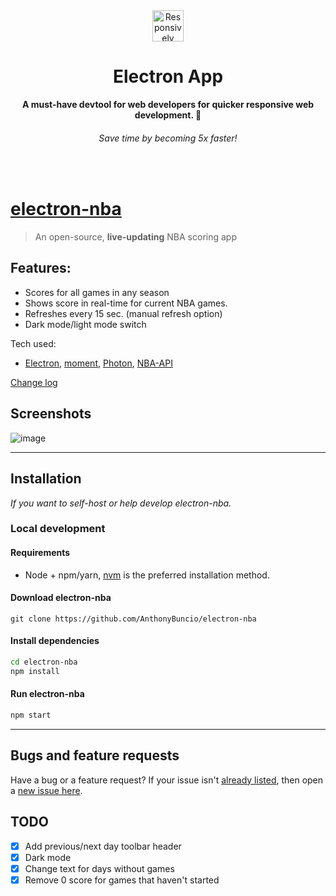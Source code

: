 <div align="center">
  <img src="https://emojis.slackmojis.com/emojis/images/1643516237/22652/basketball.png" alt="Responsively Logo" width="50">
  
  <h1>Electron App</h1>
  <strong>A must-have devtool for web developers for quicker responsive web development. 🚀</strong>
  <h6>Save time by becoming 5x faster!</h6>
</div>
<br>

# [electron-nba](https://www.anthony.wiki/apps/run-it-up)

> An open-source, **live-updating** NBA scoring app

## Features:

- Scores for all games in any season
- Shows score in real-time for current NBA games.
- Refreshes every 15 sec. (manual refresh option)
- Dark mode/light mode switch

Tech used:

- [Electron](https://electronjs.org/), [moment](https://momentjs.com/), [Photon](http://photonkit.com), [NBA-API](http://data.nba.net/10s/prod/v1/today.json)

[Change log](https://github.com/AnthonyBuncio/electron-nba/issues/closed)

## Screenshots

![image](https://user-images.githubusercontent.com/19740119/52922234-61ba2700-32e5-11e9-8a2e-ac9ebc1bf78c.png)

---

## Installation

_If you want to self-host or help develop electron-nba._

### Local development

#### Requirements

- Node + npm/yarn, [nvm](https://github.com/creationix/nvm) is the preferred installation method.

#### Download electron-nba

`git clone https://github.com/AnthonyBuncio/electron-nba`

#### Install dependencies

```sh
cd electron-nba
npm install
```

#### Run electron-nba

```sh
npm start
```

---

## Bugs and feature requests

Have a bug or a feature request? If your issue isn't [already listed](https://github.com/AnthonyBuncio/electron-nba/issues), then open a [new issue here](https://github.com/AnthonyBuncio/electron-nba/issues/new).

## TODO

- [x] Add previous/next day toolbar header
- [x] Dark mode
- [x] Change text for days without games
- [x] Remove 0 score for games that haven't started
